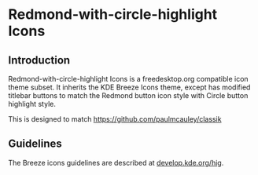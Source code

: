 # Redmond-with-circle-highlight Icons

## Introduction

Redmond-with-circle-highlight Icons is a freedesktop.org compatible icon theme subset. It inherits the KDE Breeze Icons theme, except has modified titlebar buttons to match the Redmond button icon style with Circle button highlight style.

This is designed to match https://github.com/paulmcauley/classik

## Guidelines

The Breeze icons guidelines are described at [develop.kde.org/hig](https://develop.kde.org/hig).
